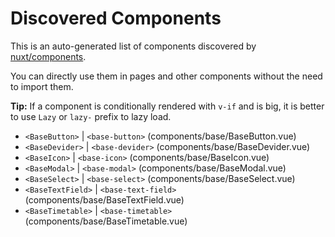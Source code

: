 # Discovered Components

This is an auto-generated list of components discovered by [nuxt/components](https://github.com/nuxt/components).

You can directly use them in pages and other components without the need to import them.

**Tip:** If a component is conditionally rendered with `v-if` and is big, it is better to use `Lazy` or `lazy-` prefix to lazy load.

- `<BaseButton>` | `<base-button>` (components/base/BaseButton.vue)
- `<BaseDevider>` | `<base-devider>` (components/base/BaseDevider.vue)
- `<BaseIcon>` | `<base-icon>` (components/base/BaseIcon.vue)
- `<BaseModal>` | `<base-modal>` (components/base/BaseModal.vue)
- `<BaseSelect>` | `<base-select>` (components/base/BaseSelect.vue)
- `<BaseTextField>` | `<base-text-field>` (components/base/BaseTextField.vue)
- `<BaseTimetable>` | `<base-timetable>` (components/base/BaseTimetable.vue)
